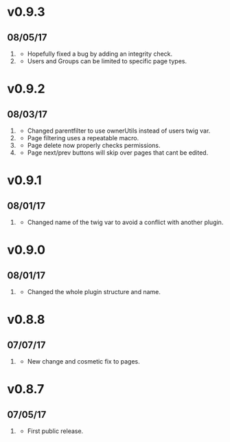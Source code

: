 # v0.9.3
## 08/05/17
1. [](#bug-fix)
    * Hopefully fixed a bug by adding an integrity check.
2. [](#feature)
    * Users and Groups can be limited to specific page types.

# v0.9.2
## 08/03/17
1. [](#bug-fix)
    * Changed parentfilter to use ownerUtils instead of users twig var.
2. [](#improvment)
    * Page filtering uses a repeatable macro.
3. [](#bug-fix)
    * Page delete now properly checks permissions.
4. [](#improvment)
    * Page next/prev buttons will skip over pages that cant be edited.
    
# v0.9.1
## 08/01/17
1. [](#bug-fix)
    * Changed name of the twig var to avoid a conflict with another plugin.
    
# v0.9.0
## 08/01/17
1. [](#new)
    * Changed the whole plugin structure and name.

# v0.8.8
## 07/07/17
1. [](#improved)
    * New change and cosmetic fix to pages.
    
# v0.8.7
## 07/05/17
1. [](#new)
    * First public release.